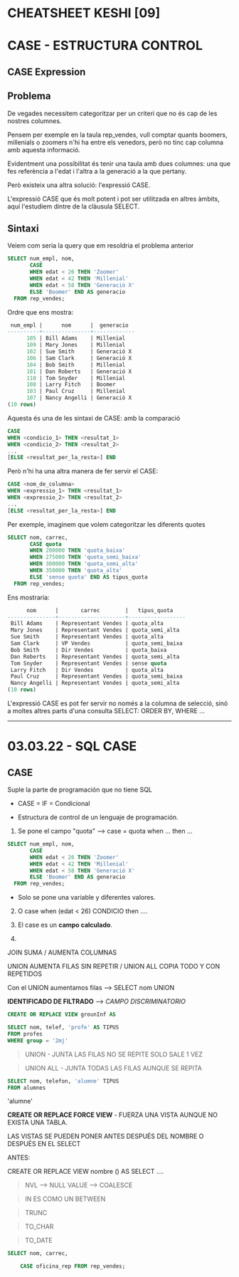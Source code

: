 # CHEATSHEET KESHI [09]

# CASE - ESTRUCTURA CONTROL

## CASE Expression

## Problema

De vegades necessitem categoritzar per un criteri que no és cap de les nostres columnes. 

Pensem per exemple en la taula rep_vendes, vull comptar quants boomers, millenials o zoomers n'hi ha entre els venedors, però no tinc cap columna amb aquesta informació.

Evidentment una possibilitat és tenir una taula amb dues columnes: una que fes referència a l'edat i l'altra a la generació a la que pertany.

Però existeix una altra solució: l'expressió CASE.

L'expressió CASE que és molt potent i pot ser utilitzada en altres àmbits, aquí l'estudiem dintre de la clàusula SELECT.


## Sintaxi

Veiem com seria la query que em resoldria el problema anterior

```SQL
SELECT num_empl, nom,
       CASE
       WHEN edat < 26 THEN 'Zoomer'
       WHEN edat < 42 THEN 'Millenial'
       WHEN edat < 58 THEN 'Generació X'
       ELSE 'Boomer' END AS generacio
  FROM rep_vendes;
```

Ordre que ens mostra:

```SQL
 num_empl |      nom      |  generacio  
----------+---------------+-------------
      105 | Bill Adams    | Millenial
      109 | Mary Jones    | Millenial
      102 | Sue Smith     | Generació X
      106 | Sam Clark     | Generació X
      104 | Bob Smith     | Millenial
      101 | Dan Roberts   | Generació X
      110 | Tom Snyder    | Millenial
      108 | Larry Fitch   | Boomer
      103 | Paul Cruz     | Millenial
      107 | Nancy Angelli | Generació X
(10 rows)
```

Aquesta és una de les sintaxi de CASE: amb la comparació

```SQL
CASE 
WHEN <condicio_1> THEN <resultat_1>
WHEN <condicio_2> THEN <resultat_2>
...
[ELSE <resultat_per_la_resta>] END
```

Però n'hi ha una altra manera de fer servir el CASE:

```SQL
CASE <nom_de_columna>
WHEN <expressio_1> THEN <resultat_1>
WHEN <expressio_2> THEN <resultat_2>
...
[ELSE <resultat_per_la_resta>] END
```

Per exemple, imaginem que volem categoritzar les diferents quotes

```SQL
SELECT nom, carrec,
       CASE quota
       WHEN 200000 THEN 'quota_baixa'
       WHEN 275000 THEN 'quota_semi_baixa'
       WHEN 300000 THEN 'quota_semi_alta'
       WHEN 350000 THEN 'quota_alta'
       ELSE 'sense quota' END AS tipus_quota
  FROM rep_vendes;
```

Ens mostraria:

```SQL
      nom      |       carrec        |   tipus_quota    
---------------+---------------------+------------------
 Bill Adams    | Representant Vendes | quota_alta
 Mary Jones    | Representant Vendes | quota_semi_alta
 Sue Smith     | Representant Vendes | quota_alta
 Sam Clark     | VP Vendes           | quota_semi_baixa
 Bob Smith     | Dir Vendes          | quota_baixa
 Dan Roberts   | Representant Vendes | quota_semi_alta
 Tom Snyder    | Representant Vendes | sense quota
 Larry Fitch   | Dir Vendes          | quota_alta
 Paul Cruz     | Representant Vendes | quota_semi_baixa
 Nancy Angelli | Representant Vendes | quota_semi_alta
(10 rows)
```


L'expressió CASE es pot fer servir no només a la columna de selecció, sinó a moltes altres parts d'una consulta SELECT: ORDER BY, WHERE ...

-------------------------------------------------------------------------------------------------------------------------------------------------------------------------------------------

# 03.03.22 - SQL CASE

## CASE 

Suple la parte de programación que no tiene SQL

* CASE = IF = Condicional

* Estructura de control de un lenguaje de programación.

1. Se pone el campo "quota" --> case = quota when ... then ...
```sql
SELECT num_empl, nom,
       CASE
       WHEN edat < 26 THEN 'Zoomer'
       WHEN edat < 42 THEN 'Millenial'
       WHEN edat < 58 THEN 'Generació X'
       ELSE 'Boomer' END AS generacio
  FROM rep_vendes;
```
* Solo se pone una variable y diferentes valores.

2. O case when (edat < 26) CONDICIO then .... 

3. El case es un **campo calculado**.

4. 

JOIN SUMA / AUMENTA COLUMNAS

UNION AUMENTA FILAS SIN REPETIR / UNION ALL COPIA TODO Y CON REPETIDOS

Con el UNION aumentamos filas --> SELECT nom UNION


**IDENTIFICADO DE FILTRADO** --> *CAMPO DISCRIMINATORIO*

```SQL
CREATE OR REPLACE VIEW grounInf AS

SELECT nom, telef, 'profe' AS TIPUS
FROM profes
WHERE group = '2mj'
```

> UNION - JUNTA LAS FILAS NO SE REPITE SOLO SALE 1 VEZ

> UNION ALL - JUNTA TODAS LAS FILAS AUNQUE SE REPITA

```SQL
SELECT nom, telefon, 'alumne' TIPUS
FROM alumnes
```
'alumne'




**CREATE OR REPLACE FORCE VIEW** - FUERZA UNA VISTA AUNQUE NO EXISTA UNA TABLA.

LAS VISTAS SE PUEDEN PONER ANTES DESPUÉS DEL NOMBRE O DESPUÉS EN EL SELECT

ANTES:

CREATE OR REPLACE VIEW nombre () AS SELECT ....

> NVL --> NULL VALUE --> COALESCE



> IN ES COMO UN BETWEEN

> TRUNC


> TO_CHAR

> TO_DATE


```sql
SELECT nom, carrec, 

    CASE oficina_rep FROM rep_vendes;

    
```